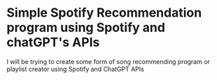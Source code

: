 # Simple Spotify Recommendation program using Spotify and chatGPT's APIs
I will be trying to create some form of song recommending program or playlist creator using Spotify and ChatGPT APIs
